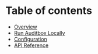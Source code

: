 # Table of contents

* [Overview](README.md)
* [Run Auditbox Locally](run-locally.md)
* [Configuration](configuration.md)
* [API Reference](api.md)
